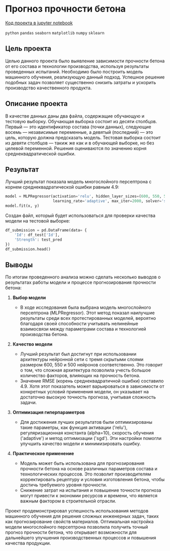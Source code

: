 # Прогноз прочности бетона

[Код проекта в jupyter notebook](concrete.ipynb)

`python` `pandas` `seaborn` `matplotlib` `numpy` `sklearn`

## Цель проекта

Целью данного проекта было выявление зависимости прочности бетона от его состава и технологии производства, используя результаты проведенных испытаний. Необходимо было построить модель машинного обучения, реализующую данный подход. Успешное решение подобных задач позволяет существенно снизить затраты и ускорить производство качественного продукта.

## Описание проекта

В качестве данных даны два файла, содержащие обучающую и тестовую выборку. Обучающая выборка состоит из десяти столбцов. Первый — это идентификатор состава (точки данных), следующие восемь — независимые переменные, а девятый (последний) — это цель, которую должна предсказать модель. Тестовая выборка состоит из девяти столбцов — такиж же как и в обучающей выборке, но без целевой переменной. Решения оцениваются по значению корня среднеквадратической ошибки.

## Результат

Лучший результат показала модель многослойного персептрона с корнем среднеквадратической ошибки равным 4.9:

``` python
model = MLPRegressor(activation='relu', hidden_layer_sizes=(600, 550, 500), alpha=10,
                     learning_rate='adaptive', max_iter=2000, solver='sgd')
model.fit(x, y)
```

Создан файл, который будет использоваться для проверки качества модели на тестовой выборке:

``` python
df_submission = pd.DataFrame(data= {
    'Id': df_test['Id'],
    'Strength': test_pred
})
df_submission.head()
```

## Выводы

По итогам проведенного анализа можно сделать несколько выводов о результатах работы модели и процессе прогнозирования прочности бетона:

1. **Выбор модели**
   - В ходе исследования была выбрана модель многослойного персептрона (MLPRegressor). Этот метод показал наилучшие результаты среди всех протестированных моделей, вероятно благодаря своей способности учитывать нелинейные взаимосвязи между параметрами состава и технологией производства бетона.
  
2. **Качество модели**
   - Лучший результат был достигнут при использовании архитектуры нейронной сети с тремя скрытыми слоями размером 600, 550 и 500 нейронов соответственно. Это говорит о том, что сложная архитектура позволила учесть большое количество факторов, влияющих на прочность бетона.
   - Значение RMSE (корень среднеквадратичной ошибки) составило 4.9. Хотя этот показатель может варьироваться в зависимости от конкретных условий применения модели, он указывает на достаточно высокую точность прогноза, учитывая сложность задачи.

3. **Оптимизация гиперпараметров**
   - Для достижения лучших результатов были оптимизированы такие параметры, как функция активации ('relu'), регуляризационная константа (alpha=10), скорость обучения ('adaptive') и метод оптимизации ('sgd'). Эти настройки помогли улучшить качество модели и минимизировать ошибку.

4. **Практическое применение**
   - Модель может быть использована для прогнозирования прочности бетона на основе различных параметров состава и технологических процессов. Это позволит производителям корректировать рецептуру и условия изготовления бетона, чтобы достичь требуемого уровня прочности.
   - Снижение затрат на испытания и повышение точности прогноза могут привести к экономии ресурсов и времени, что является важным фактором в строительной отрасли.

Проект продемонстрировал успешность использования методов машинного обучения для решения сложных инженерных задач, таких как прогнозирование свойств материалов. Оптимальная настройка модели многослойного персептрона позволила получить точный прогноз прочности бетона, что открывает возможности для дальнейшего улучшения производственных процессов и повышения качества продукции.
